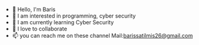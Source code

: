 - 👋 Hello, I'm Baris
- 👀 I am interested in programming, cyber security
- 🌱 I am currently learning Cyber Security
- 💞️ I love to collaborate
- 📫 you can reach me on these channel
Mail:barissatilmis26@gmail.com


<!---
BarisSatilmis/BarisSatilmis is a ✨ special ✨ repository because its `README.md` (this file) appears on your GitHub profile.
You can click the Preview link to take a look at your changes.
--->
